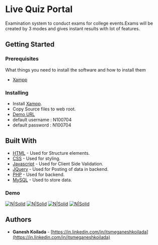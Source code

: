# Live Quiz Portal
Examination system to conduct exams for college events.Exams will be created by 3 modes and gives instant results with lot of
features.
## Getting Started

### Prerequisites
What things you need to install the software and how to install them

- [Xampp](https://www.apachefriends.org/download.html)

### Installing

- Install  [Xampp](https://www.apachefriends.org/download.html).
- Copy Source files to web root.
- [Demo URL](http://livequizportal.000webhostapp.com/)
- default username : N100704
- default password : N100704


## Built With

* [HTML](#) - Used for Structure elements.
* [CSS](#) - Used for styling.
* [Javascript](#) - Used for Client Side Validation.
* [JQuery](#) - Used for Posting of data in backend.
* [PHP](http://www.php.net) - Used for backend.
* [MySQL](https://www.mysql.com/) - Used to store data.

###  Demo
[![N|Solid](https://drive.google.com/uc?export=download&id=1IMzAtw-t_dTY52i3zLEjJgDK2W9liPru
)]()
[![N|Solid](https://drive.google.com/uc?export=download&id=14h0ZAx5E8H8q5SlDtwyY-o1x0YRfK4bY
)]()
[![N|Solid](https://drive.google.com/uc?export=download&id=1WPlHrix8W-k77fcDfu4f7JXCfs1H_nDH
)]()
[![N|Solid](https://drive.google.com/uc?export=download&id=1FPQy660oOVvDWPSM1yuA16xUY6lA3XlV
)]()

## Authors

* **Ganesh Koilada**  -  [https://in.linkedin.com/in/itsmeganeshkoilada](https://in.linkedin.com/in/itsmeganeshkoilada)
